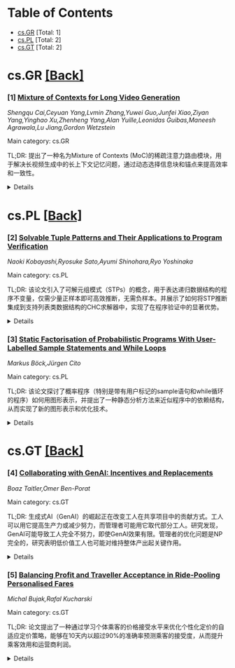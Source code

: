 <div id=toc></div>

# Table of Contents

- [cs.GR](#cs.GR) [Total: 1]
- [cs.PL](#cs.PL) [Total: 2]
- [cs.GT](#cs.GT) [Total: 2]


<div id='cs.GR'></div>

# cs.GR [[Back]](#toc)

### [1] [Mixture of Contexts for Long Video Generation](https://arxiv.org/abs/2508.21058)
*Shengqu Cai,Ceyuan Yang,Lvmin Zhang,Yuwei Guo,Junfei Xiao,Ziyan Yang,Yinghao Xu,Zhenheng Yang,Alan Yuille,Leonidas Guibas,Maneesh Agrawala,Lu Jiang,Gordon Wetzstein*

Main category: cs.GR

TL;DR: 提出了一种名为Mixture of Contexts (MoC)的稀疏注意力路由模块，用于解决长视频生成中的长上下文记忆问题，通过动态选择信息块和锚点来提高效率和一致性。


<details>
  <summary>Details</summary>
Motivation: 长视频生成中的长上下文记忆问题限制了扩散变换器的扩展，因为自注意力的二次成本导致内存和计算不可行。

Method: 将长上下文视频生成重新定义为内部信息检索任务，并提出了MoC模块，动态选择信息块和锚点（如标题和局部窗口）进行关注，避免循环闭合。

Result: 通过逐步稀疏路由，模型能够将计算资源分配给重要的历史信息，从而在分钟级别的视频中保持身份、动作和场景的一致性。

Conclusion: MoC模块通过高效的检索机制实现了近线性扩展，使得长视频的训练和合成变得可行，同时在分钟级别上实现了记忆和一致性的涌现。

Abstract: Long video generation is fundamentally a long context memory problem: models
must retain and retrieve salient events across a long range without collapsing
or drifting. However, scaling diffusion transformers to generate long-context
videos is fundamentally limited by the quadratic cost of self-attention, which
makes memory and computation intractable and difficult to optimize for long
sequences. We recast long-context video generation as an internal information
retrieval task and propose a simple, learnable sparse attention routing module,
Mixture of Contexts (MoC), as an effective long-term memory retrieval engine.
In MoC, each query dynamically selects a few informative chunks plus mandatory
anchors (caption, local windows) to attend to, with causal routing that
prevents loop closures. As we scale the data and gradually sparsify the
routing, the model allocates compute to salient history, preserving identities,
actions, and scenes over minutes of content. Efficiency follows as a byproduct
of retrieval (near-linear scaling), which enables practical training and
synthesis, and the emergence of memory and consistency at the scale of minutes.

</details>


<div id='cs.PL'></div>

# cs.PL [[Back]](#toc)

### [2] [Solvable Tuple Patterns and Their Applications to Program Verification](https://arxiv.org/abs/2508.20365)
*Naoki Kobayashi,Ryosuke Sato,Ayumi Shinohara,Ryo Yoshinaka*

Main category: cs.PL

TL;DR: 该论文引入了可解元组模式（STPs）的概念，用于表达递归数据结构的程序不变量，仅需少量正样本即可高效推断，无需负样本。并展示了如何将STP推断集成到支持列表类数据结构的CHC求解器中，实现了在程序验证中的显著优势。


<details>
  <summary>Details</summary>
Motivation: 尽管自动化程序验证技术最近取得了进展，但完全自动化验证递归数据结构操作的程序仍是一个挑战。

Method: 引入了可解元组模式（STPs）的概念，通过少量正样本高效推断不变量，利用支持序列理论的SMT求解器验证STP是否为归纳不变量，并将其集成到支持列表类数据结构的CHC求解器中。

Result: 集成STP推断的CHC求解器在CHC-COMP 2025的ADT-LIN类别中以显著优势获胜。

Conclusion: STPs的引入和集成显著提升了自动化程序验证工具在处理递归数据结构时的效率和能力。

Abstract: Despite the recent progress of automated program verification techniques,
fully automated verification of programs manipulating recursive data structures
remains a challenge. We introduce the notion of solvable tuple patterns (STPs)
to express invariants between list-like recursive data structures. A
distinguishing feature of STPs is that they can be efficiently inferred from
only a small number of positive samples; no negative samples are required. An
SMT solver that supports the sequence theory can be used to check that an
inferred STP is indeed an inductive invariant. After presenting basic
properties of STPs and an STP inference algorithm, we show how to incorporate
the STP inference into a CHC (Constrained Horn Clauses) solver supporting
list-like data structures, which serves as a uniform backend for automated
program verification tools. A CHC solver incorporating the STP inference has
won the ADT-LIN category of CHC-COMP 2025 by a big margin.

</details>


### [3] [Static Factorisation of Probabilistic Programs With User-Labelled Sample Statements and While Loops](https://arxiv.org/abs/2508.20922)
*Markus Böck,Jürgen Cito*

Main category: cs.PL

TL;DR: 该论文探讨了概率程序（特别是带有用户标记的sample语句和while循环的程序）如何用图形表示，并提出了一种静态分析方法来近似程序中的依赖结构，从而实现了新的图形表示和优化技术。


<details>
  <summary>Details</summary>
Motivation: 研究动机是解决概率程序（如Gen、Turing和Pyro中的程序）能否用图形表示的问题，尤其是那些包含动态标签和循环的程序。这些程序通常定义无限数量的随机变量，传统方法难以处理。

Method: 方法包括扩展操作语义以支持这些语言特性，通过将程序转换为控制流图来定义静态分析，近似随机变量的依赖结构，并开发一种新的图形表示。此外，还提出了一种程序切片技术以支持优化。

Result: 结果表明，所提出的静态分析方法可以生成程序密度的静态因子分解，适用于无循环和动态标签的程序。此外，提出的优化技术（如降低变分推断中的梯度估计方差和加速Metropolis Hastings及SMC）在实验中表现优异。

Conclusion: 论文的结论是，所提出的静态分析和优化技术为概率程序的图形表示和性能优化提供了有效的解决方案，特别是在处理动态标签和循环时超越了现有方法。

Abstract: It is commonly known that any Bayesian network can be implemented as a
probabilistic program, but the reverse direction is not so clear. In this work,
we address the open question to what extent a probabilistic program with
user-labelled sample statements and while loops - features found in languages
like Gen, Turing, and Pyro - can be represented graphically. To this end, we
extend existing operational semantics to support these language features. By
translating a program to its control-flow graph, we define a sound static
analysis that approximates the dependency structure of the random variables in
the program. As a result, we obtain a static factorisation of the implicitly
defined program density, which is equivalent to the known Bayesian network
factorisation for programs without loops and constant labels, but constitutes a
novel graphical representation for programs that define an unbounded number of
random variables via loops or dynamic labels. We further develop a sound
program slicing technique to leverage this structure to statically enable three
well-known optimisations for the considered program class: we reduce the
variance of gradient estimates in variational inference and we speed up both
single-site Metropolis Hastings and sequential Monte Carlo. These optimisations
are proven correct and empirically shown to match or outperform existing
techniques.

</details>


<div id='cs.GT'></div>

# cs.GT [[Back]](#toc)

### [4] [Collaborating with GenAI: Incentives and Replacements](https://arxiv.org/abs/2508.20213)
*Boaz Taitler,Omer Ben-Porat*

Main category: cs.GT

TL;DR: 生成式AI（GenAI）的崛起正在改变工人在共享项目中的贡献方式。工人可以用它提高生产力或减少努力，而管理者可能用它取代部分工人。研究发现，GenAI可能导致工人完全不努力，即使GenAI效果有限。管理者的优化问题是NP完全的，研究表明低价值工人也可能对维持整体产出起关键作用。


<details>
  <summary>Details</summary>
Motivation: 研究旨在分析生成式AI（GenAI）如何影响协作环境中的工人和管理者行为，特别是在工人可能被AI取代的情况下。

Method: 提出一个理论框架，模型中管理者选择团队完成共享任务，GenAI取代未被选中的工人。工人选择努力程度，并承担随努力增加的代价。研究者还提供了一种高效算法处理（几乎）线性特例，并通过大量模拟验证理论结果。

Result: GenAI可能导致工人完全不努力，即使其效果有限。管理者的优化问题是NP完全的，低价值工人可能对维持整体产出起关键作用，排除他们可能引发连锁反应。

Conclusion: 研究表明，生成式AI对工作协作有深远影响，即使低效的AI也可能导致工人消极行为。保留低价值工人可能是维持整体产出的关键。

Abstract: The rise of Generative AI (GenAI) is reshaping how workers contribute to
shared projects. While workers can use GenAI to boost productivity or reduce
effort, managers may use it to replace some workers entirely. We present a
theoretical framework to analyze how GenAI affects collaboration in such
settings. In our model, the manager selects a team to work on a shared task,
with GenAI substituting for unselected workers. Each worker selects how much
effort to exert, and incurs a cost that increases with the level of effort. We
show that GenAI can lead workers to exert no effort, even if GenAI is almost
ineffective. We further show that the manager's optimization problem is
NP-complete, and provide an efficient algorithm for the special class of
(almost-) linear instances. Our analysis shows that even workers with low
individual value may play a critical role in sustaining overall output, and
excluding such workers can trigger a cascade. Finally, we conduct extensive
simulations to illustrate our theoretical findings.

</details>


### [5] [Balancing Profit and Traveller Acceptance in Ride-Pooling Personalised Fares](https://arxiv.org/abs/2508.20723)
*Michal Bujak,Rafal Kucharski*

Main category: cs.GT

TL;DR: 论文提出了一种通过学习个体乘客的价格接受水平来优化个性化定价的自适应定价策略，能够在10天内以超过90%的准确率预测乘客的接受度，从而提升乘客效用和运营商利润。


<details>
  <summary>Details</summary>
Motivation: 拼车系统的成功需要提供一个吸引人的服务，即在感知成本与价格之间找到平衡。然而，由于乘客对时间价值的高度异质性，每个人都可能有不同的可接受价格，这对运营商是未知的。

Method: 论文提出了一种自适应定价策略，运营商每天通过构造报价逐步满足乘客的期望并吸引需求增长，同时学习个体的行为特征。

Result: 实验结果表明，运营商可以通过学习个体乘客的行为特征，以超过90%的准确率预测乘客的价格接受度，从而提升乘客效用和运营商利润，同时优化拼车组合。

Conclusion: 通过学习个体乘客的行为特征，运营商能够优化定价策略，既能提升乘客体验，也能增加自身利润，同时可以淘汰低效的拼车组合。

Abstract: Ride-pooling systems, to succeed, must provide an attractive service, namely
compensate perceived costs with an appealing price. However, because of a
strong heterogeneity in a value-of-time, each traveller has his own acceptable
price, unknown to the operator. Here, we show that individual acceptance levels
can be learned by the operator (over $90\%$ accuracy for pooled travellers in
$10$ days) to optimise personalised fares. We propose an adaptive pricing
policy, where every day the operator constructs an offer that progressively
meets travellers' expectations and attracts a growing demand. Our results
suggest that operators, by learning behavioural traits of individual
travellers, may improve performance not only for travellers (increased utility)
but also for themselves (increased profit). Moreover, such knowledge allows the
operator to remove inefficient pooled rides and focus on attractive and
profitable combinations.

</details>
